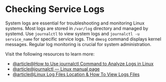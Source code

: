# Checking Service Logs

System logs are essential for troubleshooting and monitoring Linux systems. Most logs are stored in `/var/log` directory and managed by systemd. Use `journalctl` to view system logs and `journalctl -u service_name` for specific service logs. The `dmesg` command displays kernel messages. Regular log monitoring is crucial for system administration.

Visit the following resources to learn more:

- [@article@How to Use journalctl Command to Analyze Logs in Linux](https://linuxhandbook.com/journalctl-command/)
- [@article@journalctl — Linux manual page](https://www.man7.org/linux/man-pages/man1/journalctl.1.html)
- [@article@Linux Log Files Location & How To View Logs Files](https://www.cyberciti.biz/faq/linux-log-files-location-and-how-do-i-view-logs-files/)